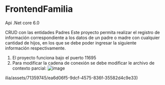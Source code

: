 # FrontendFamilia

Api .Net core 6.0  

CRUD con las entidades Padres 
Este proyecto permita realizar el registro de información correspondiente a los datos de un padre o madre con cualquier cantidad de hijos, en los que se debe poder ingresar la siguiente información respectivamente.

1. El proyecto funciona bajo el puerto 11695
2. Para modificar la cadena de conexión se debe modificar le archivo de contexto parcial: 
![image](https://github.com/DiegoMadrid404/FrontendFamilia/assets/71359745/edefe22d-5b33-4a31-93c3-4c389f5e8a9e)

 
ilia/assets/71359745/ea6d06f5-9dcf-4575-836f-35582d4c9e33)


